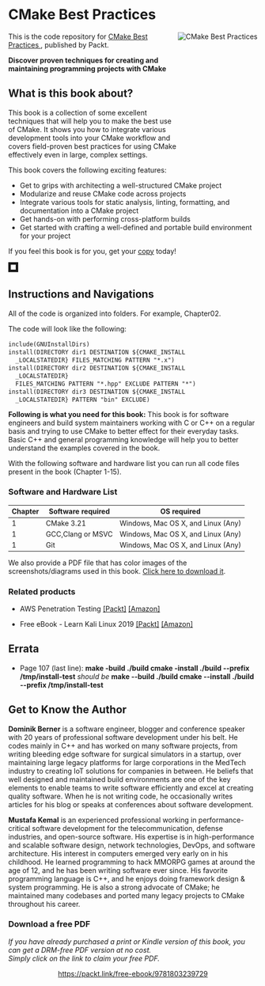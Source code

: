 


# CMake Best Practices 

<a href="https://www.packtpub.com/product/cmake-best-practices/9781803239729?utm_source=github&utm_medium=repository&utm_campaign="><img src="https://static.packt-cdn.com/products/9781803239729/cover/smaller" alt="CMake Best Practices " height="256px" align="right"></a>

This is the code repository for [CMake Best Practices ](https://www.packtpub.com/product/cmake-best-practices/9781803239729?utm_source=github&utm_medium=repository&utm_campaign=), published by Packt.

**Discover proven techniques for creating and maintaining programming projects with CMake**

## What is this book about?
This book is a collection of some excellent techniques that will help you to make the best use of CMake. It shows you how to integrate various development tools into your CMake workflow and covers field-proven best practices for using CMake effectively even in large, complex settings.

This book covers the following exciting features:

* Get to grips with architecting a well-structured CMake project
* Modularize and reuse CMake code across projects
* Integrate various tools for static analysis, linting, formatting, and documentation into a CMake project
* Get hands-on with performing cross-platform builds
* Get started with crafting a well-defined and portable build environment for your project



If you feel this book is for you, get your [copy](https://www.amazon.com/dp/1803239727) today!

<a href="https://www.packtpub.com/?utm_source=github&utm_medium=banner&utm_campaign=GitHubBanner"><img src="https://raw.githubusercontent.com/PacktPublishing/GitHub/master/GitHub.png" 
alt="https://www.packtpub.com/" border="5" /></a>

## Instructions and Navigations
All of the code is organized into folders. For example, Chapter02.

The code will look like the following:
```
include(GNUInstallDirs)
install(DIRECTORY dir1 DESTINATION ${CMAKE_INSTALL
  _LOCALSTATEDIR} FILES_MATCHING PATTERN "*.x")
install(DIRECTORY dir2 DESTINATION ${CMAKE_INSTALL
  _LOCALSTATEDIR}
  FILES_MATCHING PATTERN "*.hpp" EXCLUDE PATTERN "*")
install(DIRECTORY dir3 DESTINATION ${CMAKE_INSTALL
  _LOCALSTATEDIR} PATTERN "bin" EXCLUDE)
```

**Following is what you need for this book:**
This book is for software engineers and build system maintainers working with C or C++ on a regular basis and trying to use CMake to better effect for their everyday tasks. Basic C++ and general programming knowledge will help you to better understand the examples covered in the book.

With the following software and hardware list you can run all code files present in the book (Chapter 1-15).
### Software and Hardware List
| Chapter | Software required | OS required |
| -------- | ------------------------------------ | ----------------------------------- |
| 1 | CMake 3.21 | Windows, Mac OS X, and Linux (Any) |
| 1 | GCC,Clang or MSVC | Windows, Mac OS X, and Linux (Any) |
| 1 | Git | Windows, Mac OS X, and Linux (Any) |


We also provide a PDF file that has color images of the screenshots/diagrams used in this book. [Click here to download it](https://static.packt-cdn.com/downloads/9781803239729_ColorImages.pdf).

### Related products
* AWS Penetration Testing  [[Packt]](https://www.packtpub.com/product/aws-penetration-testing/9781839216923?utm_source=github&utm_medium=repository&utm_campaign=) [[Amazon]](https://www.amazon.com/dp/1839216921)

* Free eBook - Learn Kali Linux 2019 [[Packt]](https://www.packtpub.com/free-ebook/learn-kali-linux-2019/9781789611809?utm_source=github&utm_medium=repository&utm_campaign=) [[Amazon]](https://www.amazon.com/dp/1789611806)


## Errata


* Page 107 (last line): **make -build ./build cmake -install ./build --prefix /tmp/install-test** _should be_ **make --build ./build cmake --install ./build --prefix /tmp/install-test**



## Get to Know the Author
**Dominik Berner**
is a software engineer, blogger and conference speaker with 20 years of professional software development under his belt. He codes mainly in C++ and has worked on many software projects, from writing bleeding edge software for surgical simulators in a startup, over maintaining large legacy platforms for large corporations in the MedTech industry to creating IoT solutions for companies in between. He beliefs that well designed and maintained build environments are one of the key elements to enable teams to write software efficiently and excel at creating quality software. When he is not writing code, he occasionally writes articles for his blog or speaks at conferences about software development.

**Mustafa Kemal**
is an experienced professional working in performance-critical software development for the telecommunication, defense industries, and open-source software. His expertise is in high-performance and scalable software design, network technologies, DevOps, and software architecture. His interest in computers emerged very early on in his childhood. He learned programming to hack MMORPG games at around the age of 12, and he has been writing software ever since. His favorite programming language is C++, and he enjoys doing framework design & system programming. He is also a strong advocate of CMake; he maintained many codebases and ported many legacy projects to CMake throughout his career.

### Download a free PDF

 <i>If you have already purchased a print or Kindle version of this book, you can get a DRM-free PDF version at no cost.<br>Simply click on the link to claim your free PDF.</i>
<p align="center"> <a href="https://packt.link/free-ebook/9781803239729">https://packt.link/free-ebook/9781803239729 </a> </p>
